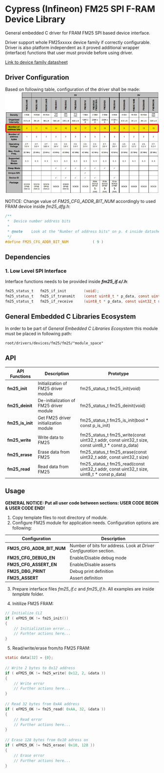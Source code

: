 # **Cypress (Infineon) FM25 SPI F-RAM Device Library**
General embedded C driver for FRAM FM25 SPI based device interface.

Driver support whole FM25xxxxx device family if correctly configurable. Driver is also platform independent as it proved additional wrapper (interface) functions that user must provide before using driver.

[Link to device family datasheet](https://www.infineon.com/dgdl/Infineon-AN304_SPI_Guide_for_F-RAM-ApplicationNotes-v02_00-EN.pdf?fileId=8ac78c8c7cdc391c017d0727aef04c26) 


## **Driver Configuration**

Based on following table, configuration of the driver shall be made:
![](pic/../doc/pic/device_family_table.jpg)

NOTICE: Change value of *FM25_CFG_ADDR_BIT_NUM* accordingly to used FRAM device inside *fm25_dfg.h*:
```C
/**
 *  Device number address bits
 *
 * @note    Look at the "Number of address bits" on p. 4 inside datasheet!
 */
#define FM25_CFG_ADDR_BIT_NUM           ( 9 )
```

## **Dependencies**

### **1. Low Level SPI Interface**
Interface functions needs to be provided inside ***fm25_if.c/.h***:
```C
fm25_status_t 	fm25_if_init		(void);
fm25_status_t 	fm25_if_transmit	(const uint8_t * p_data, const uint32_t size, const spi_cs_action_t cs_action);
fm25_status_t 	fm25_if_receive		(uint8_t * p_data, const uint32_t size, const spi_cs_action_t cs_action);
```

## **General Embedded C Libraries Ecosystem**
In order to be part of *General Embedded C Libraries Ecosystem* this module must be placed in following path: 

```
root/drivers/devices/fm25/fm25/"module_space"
```

## **API**
| API Functions | Description | Prototype |
| --- | ----------- | ----- |
| **fm25_init**         | Initialization of FM25 driver module      | fm25_status_t fm25_init(void)                                                                         |
| **fm25_deinit**       | De-initialization of FM25 driver module   | fm25_status_t fm25_deinit(void)                                                                       |
| **fm25_is_init**      | Get FM25 driver initialization module     | fm25_status_t fm25_is_init(bool * const p_is_init)                                                    |
| **fm25_write**        | Write data to FM25                        | fm25_status_t fm25_write(const uint32_t addr, const uint32_t size, const uint8_t * const p_data)      |
| **fm25_erase**        | Erase data from FM25                      | fm25_status_t fm25_erase(const uint32_t addr, const uint32_t size)                                    |
| **fm25_read**         | Read data from FM25                       | fm25_status_t fm25_read(const uint32_t addr, const uint32_t size, uint8_t * const p_data)             |

## **Usage**

**GENERAL NOTICE: Put all user code between sections: USER CODE BEGIN & USER CODE END!**

1. Copy template files to root directory of module.
2. Configure FM25 module for application needs. Configuration options are following:

| Configuration | Description |
| --- | --- |
| **FM25_CFG_ADDR_BIT_NUM**         | Number of bits for address. Look at *Driver Configuration* section. |
| **FM25_CFG_DEBUG_EN** 			| Enable/Disable debug mode |
| **FM25_CFG_ASSERT_EN** 			| Enable/Disable asserts |
| **FM25_DBG_PRINT** 			    | Debug print definition |
| **FM25_ASSERT** 			        | Assert definition |

3. Prepare interface files *fm25_if.c* and *fm25_if.h*. All examples are inside *template* folder.

4. Initilize FM25 FRAM:
```C
// Initialize CLI
if ( eFM25_OK != fm25_init())
{
    // Initialization error...
    // Furhter actions here...
}
```

5. Read/write/erase from/to FM25 FRAM:
```C
static data[32] = {0};

// Write 2 bytes to 0x12 address
if ( eFM25_OK != fm25_write( 0x12, 2, &data ))
{
    // Write error
    // Further actions here...
}

// Read 32 bytes from 0xAA address
if ( eFM25_OK != fm25_read( 0xAA, 32, &data ))
{
    // Read error
    // Further actions here...
}

// Erase 128 bytes from 0x10 adress on
if ( eFM25_OK != fm25_erase( 0x10, 128 ))
{
    // Erase error
    // Further actions here...
}
```
